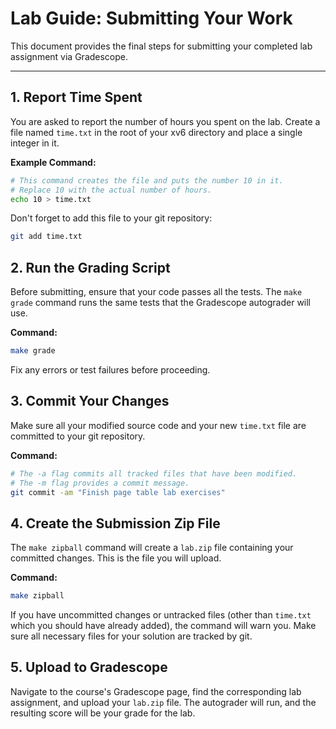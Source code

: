 # Lab Guide: Submitting Your Work

This document provides the final steps for submitting your completed lab assignment via Gradescope.

---

## 1. Report Time Spent

You are asked to report the number of hours you spent on the lab. Create a file named `time.txt` in the root of your xv6 directory and place a single integer in it.

**Example Command:**
```bash
# This command creates the file and puts the number 10 in it.
# Replace 10 with the actual number of hours.
echo 10 > time.txt
```

Don't forget to add this file to your git repository:
```bash
git add time.txt
```

## 2. Run the Grading Script

Before submitting, ensure that your code passes all the tests. The `make grade` command runs the same tests that the Gradescope autograder will use.

**Command:**
```bash
make grade
```

Fix any errors or test failures before proceeding.

## 3. Commit Your Changes

Make sure all your modified source code and your new `time.txt` file are committed to your git repository.

**Command:**
```bash
# The -a flag commits all tracked files that have been modified.
# The -m flag provides a commit message.
git commit -am "Finish page table lab exercises"
```

## 4. Create the Submission Zip File

The `make zipball` command will create a `lab.zip` file containing your committed changes. This is the file you will upload.

**Command:**
```bash
make zipball
```

If you have uncommitted changes or untracked files (other than `time.txt` which you should have already added), the command will warn you. Make sure all necessary files for your solution are tracked by git.

## 5. Upload to Gradescope

Navigate to the course's Gradescope page, find the corresponding lab assignment, and upload your `lab.zip` file. The autograder will run, and the resulting score will be your grade for the lab.
